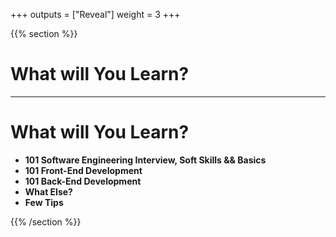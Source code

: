 +++
outputs = ["Reveal"]
weight = 3
+++

{{% section %}}

# What will You Learn?

---

# What will You Learn?
- **101 Software Engineering Interview, Soft Skills && Basics**
- **101 Front-End Development**
- **101 Back-End Development**
- **What Else?**
- **Few Tips**

{{% /section %}}
